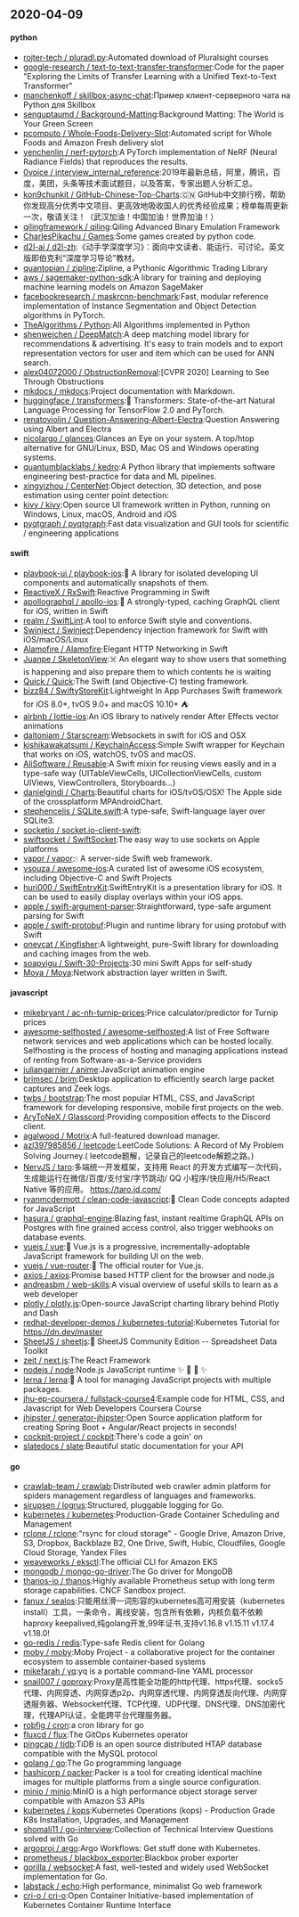 ## 2020-04-09

#### python
* [rojter-tech / pluradl.py](https://github.com/rojter-tech/pluradl.py):Automated download of Pluralsight courses
* [google-research / text-to-text-transfer-transformer](https://github.com/google-research/text-to-text-transfer-transformer):Code for the paper "Exploring the Limits of Transfer Learning with a Unified Text-to-Text Transformer"
* [manchenkoff / skillbox-async-chat](https://github.com/manchenkoff/skillbox-async-chat):Пример клиент-серверного чата на Python для Skillbox
* [senguptaumd / Background-Matting](https://github.com/senguptaumd/Background-Matting):Background Matting: The World is Your Green Screen
* [pcomputo / Whole-Foods-Delivery-Slot](https://github.com/pcomputo/Whole-Foods-Delivery-Slot):Automated script for Whole Foods and Amazon Fresh delivery slot
* [yenchenlin / nerf-pytorch](https://github.com/yenchenlin/nerf-pytorch):A PyTorch implementation of NeRF (Neural Radiance Fields) that reproduces the results.
* [0voice / interview_internal_reference](https://github.com/0voice/interview_internal_reference):2019年最新总结，阿里，腾讯，百度，美团，头条等技术面试题目，以及答案，专家出题人分析汇总。
* [kon9chunkit / GitHub-Chinese-Top-Charts](https://github.com/kon9chunkit/GitHub-Chinese-Top-Charts):🇨🇳
GitHub中文排行榜，帮助你发现高分优秀中文项目、更高效地吸收国人的优秀经验成果；榜单每周更新一次，敬请关注！（武汉加油！中国加油！世界加油！）
* [qilingframework / qiling](https://github.com/qilingframework/qiling):Qiling Advanced Binary Emulation Framework
* [CharlesPikachu / Games](https://github.com/CharlesPikachu/Games):Some games created by python code.
* [d2l-ai / d2l-zh](https://github.com/d2l-ai/d2l-zh):《动手学深度学习》：面向中文读者、能运行、可讨论。英文版即伯克利“深度学习导论”教材。
* [quantopian / zipline](https://github.com/quantopian/zipline):Zipline, a Pythonic Algorithmic Trading Library
* [aws / sagemaker-python-sdk](https://github.com/aws/sagemaker-python-sdk):A library for training and deploying machine learning models on Amazon SageMaker
* [facebookresearch / maskrcnn-benchmark](https://github.com/facebookresearch/maskrcnn-benchmark):Fast, modular reference implementation of Instance Segmentation and Object Detection algorithms in PyTorch.
* [TheAlgorithms / Python](https://github.com/TheAlgorithms/Python):All Algorithms implemented in Python
* [shenweichen / DeepMatch](https://github.com/shenweichen/DeepMatch):A deep matching model library for recommendations & advertising. It's easy to train models and to export representation vectors for user and item which can be used for ANN search.
* [alex04072000 / ObstructionRemoval](https://github.com/alex04072000/ObstructionRemoval):[CVPR 2020] Learning to See Through Obstructions
* [mkdocs / mkdocs](https://github.com/mkdocs/mkdocs):Project documentation with Markdown.
* [huggingface / transformers](https://github.com/huggingface/transformers):🤗
Transformers: State-of-the-art Natural Language Processing for TensorFlow 2.0 and PyTorch.
* [renatoviolin / Question-Answering-Albert-Electra](https://github.com/renatoviolin/Question-Answering-Albert-Electra):Question Answering using Albert and Electra
* [nicolargo / glances](https://github.com/nicolargo/glances):Glances an Eye on your system. A top/htop alternative for GNU/Linux, BSD, Mac OS and Windows operating systems.
* [quantumblacklabs / kedro](https://github.com/quantumblacklabs/kedro):A Python library that implements software engineering best-practice for data and ML pipelines.
* [xingyizhou / CenterNet](https://github.com/xingyizhou/CenterNet):Object detection, 3D detection, and pose estimation using center point detection:
* [kivy / kivy](https://github.com/kivy/kivy):Open source UI framework written in Python, running on Windows, Linux, macOS, Android and iOS
* [pyqtgraph / pyqtgraph](https://github.com/pyqtgraph/pyqtgraph):Fast data visualization and GUI tools for scientific / engineering applications

#### swift
* [playbook-ui / playbook-ios](https://github.com/playbook-ui/playbook-ios):📘
A library for isolated developing UI components and automatically snapshots of them.
* [ReactiveX / RxSwift](https://github.com/ReactiveX/RxSwift):Reactive Programming in Swift
* [apollographql / apollo-ios](https://github.com/apollographql/apollo-ios):📱
A strongly-typed, caching GraphQL client for iOS, written in Swift
* [realm / SwiftLint](https://github.com/realm/SwiftLint):A tool to enforce Swift style and conventions.
* [Swinject / Swinject](https://github.com/Swinject/Swinject):Dependency injection framework for Swift with iOS/macOS/Linux
* [Alamofire / Alamofire](https://github.com/Alamofire/Alamofire):Elegant HTTP Networking in Swift
* [Juanpe / SkeletonView](https://github.com/Juanpe/SkeletonView):☠️
An elegant way to show users that something is happening and also prepare them to which contents he is waiting
* [Quick / Quick](https://github.com/Quick/Quick):The Swift (and Objective-C) testing framework.
* [bizz84 / SwiftyStoreKit](https://github.com/bizz84/SwiftyStoreKit):Lightweight In App Purchases Swift framework for iOS 8.0+, tvOS 9.0+ and macOS 10.10+ ⛺
* [airbnb / lottie-ios](https://github.com/airbnb/lottie-ios):An iOS library to natively render After Effects vector animations
* [daltoniam / Starscream](https://github.com/daltoniam/Starscream):Websockets in swift for iOS and OSX
* [kishikawakatsumi / KeychainAccess](https://github.com/kishikawakatsumi/KeychainAccess):Simple Swift wrapper for Keychain that works on iOS, watchOS, tvOS and macOS.
* [AliSoftware / Reusable](https://github.com/AliSoftware/Reusable):A Swift mixin for reusing views easily and in a type-safe way (UITableViewCells, UICollectionViewCells, custom UIViews, ViewControllers, Storyboards…)
* [danielgindi / Charts](https://github.com/danielgindi/Charts):Beautiful charts for iOS/tvOS/OSX! The Apple side of the crossplatform MPAndroidChart.
* [stephencelis / SQLite.swift](https://github.com/stephencelis/SQLite.swift):A type-safe, Swift-language layer over SQLite3.
* [socketio / socket.io-client-swift](https://github.com/socketio/socket.io-client-swift):
* [swiftsocket / SwiftSocket](https://github.com/swiftsocket/SwiftSocket):The easy way to use sockets on Apple platforms
* [vapor / vapor](https://github.com/vapor/vapor):💧
A server-side Swift web framework.
* [vsouza / awesome-ios](https://github.com/vsouza/awesome-ios):A curated list of awesome iOS ecosystem, including Objective-C and Swift Projects
* [huri000 / SwiftEntryKit](https://github.com/huri000/SwiftEntryKit):SwiftEntryKit is a presentation library for iOS. It can be used to easily display overlays within your iOS apps.
* [apple / swift-argument-parser](https://github.com/apple/swift-argument-parser):Straightforward, type-safe argument parsing for Swift
* [apple / swift-protobuf](https://github.com/apple/swift-protobuf):Plugin and runtime library for using protobuf with Swift
* [onevcat / Kingfisher](https://github.com/onevcat/Kingfisher):A lightweight, pure-Swift library for downloading and caching images from the web.
* [soapyigu / Swift-30-Projects](https://github.com/soapyigu/Swift-30-Projects):30 mini Swift Apps for self-study
* [Moya / Moya](https://github.com/Moya/Moya):Network abstraction layer written in Swift.

#### javascript
* [mikebryant / ac-nh-turnip-prices](https://github.com/mikebryant/ac-nh-turnip-prices):Price calculator/predictor for Turnip prices
* [awesome-selfhosted / awesome-selfhosted](https://github.com/awesome-selfhosted/awesome-selfhosted):A list of Free Software network services and web applications which can be hosted locally. Selfhosting is the process of hosting and managing applications instead of renting from Software-as-a-Service providers
* [juliangarnier / anime](https://github.com/juliangarnier/anime):JavaScript animation engine
* [brimsec / brim](https://github.com/brimsec/brim):Desktop application to efficiently search large packet captures and Zeek logs.
* [twbs / bootstrap](https://github.com/twbs/bootstrap):The most popular HTML, CSS, and JavaScript framework for developing responsive, mobile first projects on the web.
* [AryToNeX / Glasscord](https://github.com/AryToNeX/Glasscord):Providing composition effects to the Discord client.
* [agalwood / Motrix](https://github.com/agalwood/Motrix):A full-featured download manager.
* [azl397985856 / leetcode](https://github.com/azl397985856/leetcode):LeetCode Solutions: A Record of My Problem Solving Journey.( leetcode题解，记录自己的leetcode解题之路。)
* [NervJS / taro](https://github.com/NervJS/taro):多端统一开发框架，支持用 React 的开发方式编写一次代码，生成能运行在微信/百度/支付宝/字节跳动/ QQ 小程序/快应用/H5/React Native 等的应用。 https://taro.jd.com/
* [ryanmcdermott / clean-code-javascript](https://github.com/ryanmcdermott/clean-code-javascript):🛁
Clean Code concepts adapted for JavaScript
* [hasura / graphql-engine](https://github.com/hasura/graphql-engine):Blazing fast, instant realtime GraphQL APIs on Postgres with fine grained access control, also trigger webhooks on database events.
* [vuejs / vue](https://github.com/vuejs/vue):🖖
Vue.js is a progressive, incrementally-adoptable JavaScript framework for building UI on the web.
* [vuejs / vue-router](https://github.com/vuejs/vue-router):🚦
The official router for Vue.js.
* [axios / axios](https://github.com/axios/axios):Promise based HTTP client for the browser and node.js
* [andreasbm / web-skills](https://github.com/andreasbm/web-skills):A visual overview of useful skills to learn as a web developer
* [plotly / plotly.js](https://github.com/plotly/plotly.js):Open-source JavaScript charting library behind Plotly and Dash
* [redhat-developer-demos / kubernetes-tutorial](https://github.com/redhat-developer-demos/kubernetes-tutorial):Kubernetes Tutorial for https://dn.dev/master
* [SheetJS / sheetjs](https://github.com/SheetJS/sheetjs):📗
SheetJS Community Edition -- Spreadsheet Data Toolkit
* [zeit / next.js](https://github.com/zeit/next.js):The React Framework
* [nodejs / node](https://github.com/nodejs/node):Node.js JavaScript runtime
✨
🐢
🚀
✨
* [lerna / lerna](https://github.com/lerna/lerna):🐉
A tool for managing JavaScript projects with multiple packages.
* [jhu-ep-coursera / fullstack-course4](https://github.com/jhu-ep-coursera/fullstack-course4):Example code for HTML, CSS, and Javascript for Web Developers Coursera Course
* [jhipster / generator-jhipster](https://github.com/jhipster/generator-jhipster):Open Source application platform for creating Spring Boot + Angular/React projects in seconds!
* [cockpit-project / cockpit](https://github.com/cockpit-project/cockpit):There's code a goin' on
* [slatedocs / slate](https://github.com/slatedocs/slate):Beautiful static documentation for your API

#### go
* [crawlab-team / crawlab](https://github.com/crawlab-team/crawlab):Distributed web crawler admin platform for spiders management regardless of languages and frameworks.
* [sirupsen / logrus](https://github.com/sirupsen/logrus):Structured, pluggable logging for Go.
* [kubernetes / kubernetes](https://github.com/kubernetes/kubernetes):Production-Grade Container Scheduling and Management
* [rclone / rclone](https://github.com/rclone/rclone):"rsync for cloud storage" - Google Drive, Amazon Drive, S3, Dropbox, Backblaze B2, One Drive, Swift, Hubic, Cloudfiles, Google Cloud Storage, Yandex Files
* [weaveworks / eksctl](https://github.com/weaveworks/eksctl):The official CLI for Amazon EKS
* [mongodb / mongo-go-driver](https://github.com/mongodb/mongo-go-driver):The Go driver for MongoDB
* [thanos-io / thanos](https://github.com/thanos-io/thanos):Highly available Prometheus setup with long term storage capabilities. CNCF Sandbox project.
* [fanux / sealos](https://github.com/fanux/sealos):只能用丝滑一词形容的kubernetes高可用安装（kubernetes install）工具，一条命令，离线安装，包含所有依赖，内核负载不依赖haproxy keepalived,纯golang开发,99年证书,支持v1.16.8 v1.15.11 v1.17.4 v1.18.0!
* [go-redis / redis](https://github.com/go-redis/redis):Type-safe Redis client for Golang
* [moby / moby](https://github.com/moby/moby):Moby Project - a collaborative project for the container ecosystem to assemble container-based systems
* [mikefarah / yq](https://github.com/mikefarah/yq):yq is a portable command-line YAML processor
* [snail007 / goproxy](https://github.com/snail007/goproxy):Proxy是高性能全功能的http代理、https代理、socks5代理、内网穿透、内网穿透p2p、内网穿透代理、内网穿透反向代理、内网穿透服务器、Websocket代理、TCP代理、UDP代理、DNS代理、DNS加密代理，代理API认证，全能跨平台代理服务器。
* [robfig / cron](https://github.com/robfig/cron):a cron library for go
* [fluxcd / flux](https://github.com/fluxcd/flux):The GitOps Kubernetes operator
* [pingcap / tidb](https://github.com/pingcap/tidb):TiDB is an open source distributed HTAP database compatible with the MySQL protocol
* [golang / go](https://github.com/golang/go):The Go programming language
* [hashicorp / packer](https://github.com/hashicorp/packer):Packer is a tool for creating identical machine images for multiple platforms from a single source configuration.
* [minio / minio](https://github.com/minio/minio):MinIO is a high performance object storage server compatible with Amazon S3 APIs
* [kubernetes / kops](https://github.com/kubernetes/kops):Kubernetes Operations (kops) - Production Grade K8s Installation, Upgrades, and Management
* [shomali11 / go-interview](https://github.com/shomali11/go-interview):Collection of Technical Interview Questions solved with Go
* [argoproj / argo](https://github.com/argoproj/argo):Argo Workflows: Get stuff done with Kubernetes.
* [prometheus / blackbox_exporter](https://github.com/prometheus/blackbox_exporter):Blackbox prober exporter
* [gorilla / websocket](https://github.com/gorilla/websocket):A fast, well-tested and widely used WebSocket implementation for Go.
* [labstack / echo](https://github.com/labstack/echo):High performance, minimalist Go web framework
* [cri-o / cri-o](https://github.com/cri-o/cri-o):Open Container Initiative-based implementation of Kubernetes Container Runtime Interface
